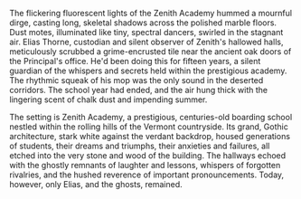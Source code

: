 The flickering fluorescent lights of the Zenith Academy hummed a mournful dirge, casting long, skeletal shadows across the polished marble floors.  Dust motes, illuminated like tiny, spectral dancers, swirled in the stagnant air.  Elias Thorne, custodian and silent observer of Zenith's hallowed halls, meticulously scrubbed a grime-encrusted tile near the ancient oak doors of the Principal's office.  He'd been doing this for fifteen years, a silent guardian of the whispers and secrets held within the prestigious academy.  The rhythmic squeak of his mop was the only sound in the deserted corridors.  The school year had ended, and the air hung thick with the lingering scent of chalk dust and impending summer.


The setting is Zenith Academy, a prestigious, centuries-old boarding school nestled within the rolling hills of the Vermont countryside.  Its grand, Gothic architecture, stark white against the verdant backdrop, housed generations of students, their dreams and triumphs, their anxieties and failures, all etched into the very stone and wood of the building.  The hallways echoed with the ghostly remnants of laughter and lessons, whispers of forgotten rivalries, and the hushed reverence of important pronouncements.  Today, however, only Elias, and the ghosts, remained.

